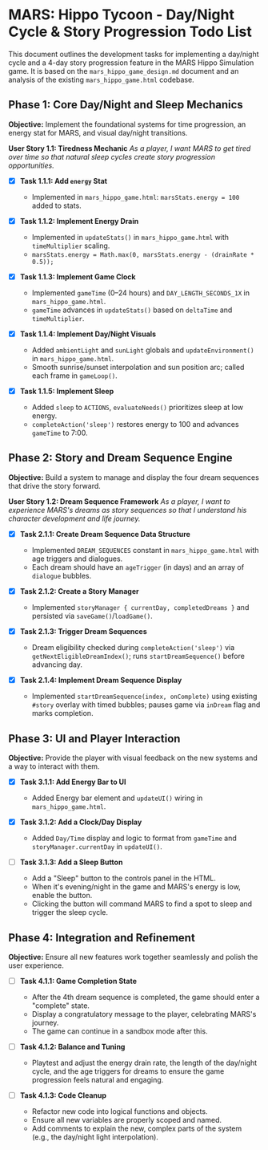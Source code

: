 # MARS: Hippo Tycoon - Day/Night Cycle & Story Progression Todo List

This document outlines the development tasks for implementing a day/night cycle and a 4-day story progression feature in the MARS Hippo Simulation game. It is based on the `mars_hippo_game_design.md` document and an analysis of the existing `mars_hippo_game.html` codebase.

## Phase 1: Core Day/Night and Sleep Mechanics

**Objective:** Implement the foundational systems for time progression, an energy stat for MARS, and visual day/night transitions.

**User Story 1.1: Tiredness Mechanic**
*As a player, I want MARS to get tired over time so that natural sleep cycles create story progression opportunities.*

- [x] **Task 1.1.1: Add `energy` Stat**
    - Implemented in `mars_hippo_game.html`: `marsStats.energy = 100` added to stats.

- [x] **Task 1.1.2: Implement Energy Drain**
    - Implemented in `updateStats()` in `mars_hippo_game.html` with `timeMultiplier` scaling.
    - `marsStats.energy = Math.max(0, marsStats.energy - (drainRate * 0.5));`

- [x] **Task 1.1.3: Implement Game Clock**
    - Implemented `gameTime` (0–24 hours) and `DAY_LENGTH_SECONDS_1X` in `mars_hippo_game.html`.
    - `gameTime` advances in `updateStats()` based on `deltaTime` and `timeMultiplier`.

- [x] **Task 1.1.4: Implement Day/Night Visuals**
    - Added `ambientLight` and `sunLight` globals and `updateEnvironment()` in `mars_hippo_game.html`.
    - Smooth sunrise/sunset interpolation and sun position arc; called each frame in `gameLoop()`.

- [x] **Task 1.1.5: Implement Sleep**
    - Added `sleep` to `ACTIONS`, `evaluateNeeds()` prioritizes sleep at low energy.
    - `completeAction('sleep')` restores energy to 100 and advances `gameTime` to 7:00.

## Phase 2: Story and Dream Sequence Engine

**Objective:** Build a system to manage and display the four dream sequences that drive the story forward.

**User Story 1.2: Dream Sequence Framework**
*As a player, I want to experience MARS's dreams as story sequences so that I understand his character development and life journey.*

- [x] **Task 2.1.1: Create Dream Sequence Data Structure**
    - Implemented `DREAM_SEQUENCES` constant in `mars_hippo_game.html` with age triggers and dialogues.
    - Each dream should have an `ageTrigger` (in days) and an array of `dialogue` bubbles.

- [x] **Task 2.1.2: Create a Story Manager**
    - Implemented `storyManager { currentDay, completedDreams }` and persisted via `saveGame()`/`loadGame()`.

- [x] **Task 2.1.3: Trigger Dream Sequences**
    - Dream eligibility checked during `completeAction('sleep')` via `getNextEligibleDreamIndex()`; runs `startDreamSequence()` before advancing day.

- [x] **Task 2.1.4: Implement Dream Sequence Display**
    - Implemented `startDreamSequence(index, onComplete)` using existing `#story` overlay with timed bubbles; pauses game via `inDream` flag and marks completion.

## Phase 3: UI and Player Interaction

**Objective:** Provide the player with visual feedback on the new systems and a way to interact with them.

- [x] **Task 3.1.1: Add Energy Bar to UI**
    - Added Energy bar element and `updateUI()` wiring in `mars_hippo_game.html`.

- [x] **Task 3.1.2: Add a Clock/Day Display**
    - Added `Day/Time` display and logic to format from `gameTime` and `storyManager.currentDay` in `updateUI()`.

- [ ] **Task 3.1.3: Add a Sleep Button**
    - Add a "Sleep" button to the controls panel in the HTML.
    - When it's evening/night in the game and MARS's energy is low, enable the button.
    - Clicking the button will command MARS to find a spot to sleep and trigger the sleep cycle.

## Phase 4: Integration and Refinement

**Objective:** Ensure all new features work together seamlessly and polish the user experience.

- [ ] **Task 4.1.1: Game Completion State**
    - After the 4th dream sequence is completed, the game should enter a "complete" state.
    - Display a congratulatory message to the player, celebrating MARS's journey.
    - The game can continue in a sandbox mode after this.

- [ ] **Task 4.1.2: Balance and Tuning**
    - Playtest and adjust the energy drain rate, the length of the day/night cycle, and the age triggers for dreams to ensure the game progression feels natural and engaging.

- [ ] **Task 4.1.3: Code Cleanup**
    - Refactor new code into logical functions and objects.
    - Ensure all new variables are properly scoped and named.
    - Add comments to explain the new, complex parts of the system (e.g., the day/night light interpolation).
